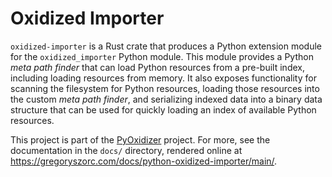 # Oxidized Importer

`oxidized-importer` is a Rust crate that produces a Python extension
module for the ``oxidized_importer`` Python module. This module provides
a Python *meta path finder* that can load Python resources from a pre-built
index, including loading resources from memory. It also exposes functionality
for scanning the filesystem for Python resources, loading those resources
into the custom *meta path finder*, and serializing indexed data into a
binary data structure that can be used for quickly loading an index of
available Python resources.

This project is part of the
[PyOxidizer](https://github.com/indygreg/PyOxidizer) project. For more,
see the documentation in the `docs/` directory, rendered online at
https://gregoryszorc.com/docs/python-oxidized-importer/main/.
